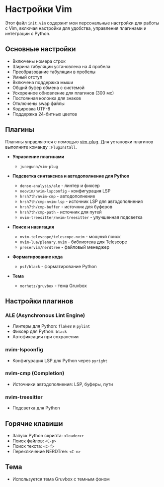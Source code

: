 # Настройки Vim

Этот файл `init.vim` содержит мои персональные настройки для работы с Vim, включая настройки для удобства, управления плагинами и интеграции с Python.

## Основные настройки

- Включены номера строк
- Ширина табуляции установлена на 4 пробела
- Преобразование табуляции в пробелы
- Умный отступ
- Включена поддержка мыши
- Общий буфер обмена с системой
- Ускоренное обновление для плагинов (300 мс)
- Постоянная колонка для знаков
- Отключены swap файлы
- Кодировка UTF-8
- Поддержка 24-битных цветов

## Плагины

Плагины управляются с помощью [vim-plug](https://github.com/junegunn/vim-plug). Для установки плагинов выполните команду `:PlugInstall`.

- **Управление плагинами**
  - `junegunn/vim-plug`

- **Подсветка синтаксиса и автодополнение для Python**
  - `dense-analysis/ale` - линтер и фиксер
  - `neovim/nvim-lspconfig` - конфигурация LSP
  - `hrsh7th/nvim-cmp` - автодополнение
  - `hrsh7th/cmp-nvim-lsp` - источник LSP для автодополнения
  - `hrsh7th/cmp-buffer` - источник для буферов
  - `hrsh7th/cmp-path` - источник для путей
  - `nvim-treesitter/nvim-treesitter` - улучшенная подсветка

- **Поиск и навигация**
  - `nvim-telescope/telescope.nvim` - мощный поиск
  - `nvim-lua/plenary.nvim` - библиотека для Telescope
  - `preservim/nerdtree` - файловый менеджер

- **Форматирование кода**
  - `psf/black` - форматирование Python

- **Тема**
  - `morhetz/gruvbox` - тема Gruvbox

## Настройки плагинов

### ALE (Asynchronous Lint Engine)

- Линтеры для Python: `flake8` и `pylint`
- Фиксер для Python: `black`
- Автофиксация при сохранении

### nvim-lspconfig

- Конфигурация LSP для Python через `pyright`

### nvim-cmp (Completion)

- Источники автодополнения: LSP, буферы, пути

### nvim-treesitter

- Подсветка для Python

## Горячие клавиши

- Запуск Python скрипта: `<leader>r`
- Поиск файлов: `<C-p>`
- Поиск текста: `<C-f>`
- Переключение NERDTree: `<C-n>`

## Тема

- Используется тема Gruvbox с темным фоном
